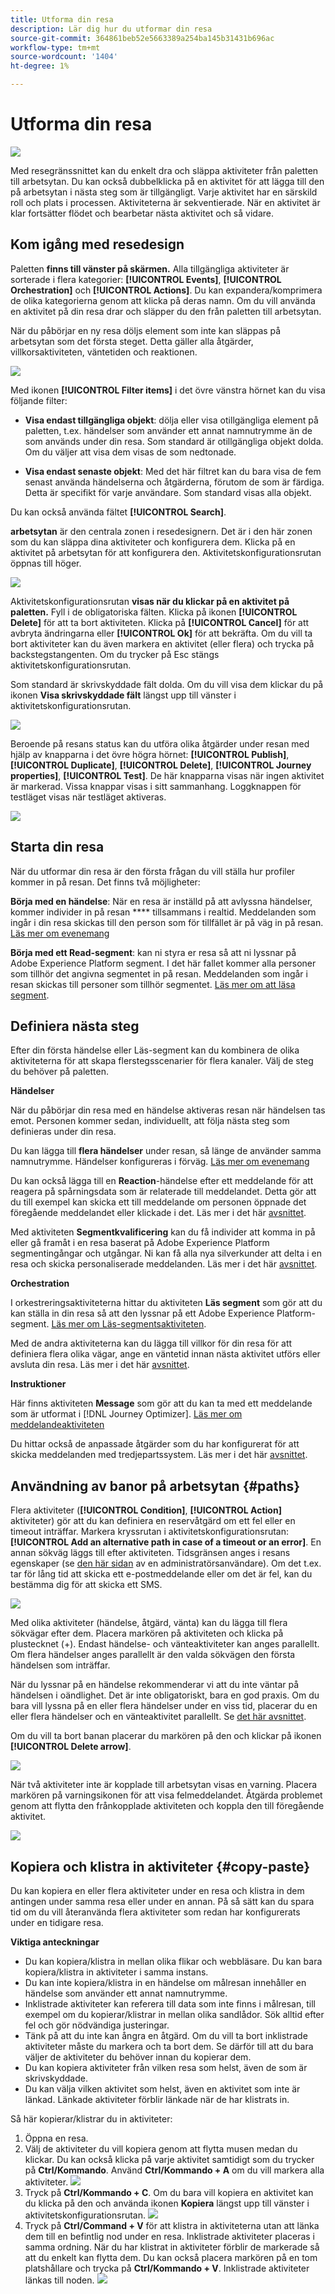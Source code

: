 ```yaml
---
title: Utforma din resa
description: Lär dig hur du utformar din resa
source-git-commit: 364861beb52e5663389a254ba145b31431b696ac
workflow-type: tm+mt
source-wordcount: '1404'
ht-degree: 1%

---
```


# Utforma din resa

![](../assets/do-not-localize/badge.png)

Med resegränssnittet kan du enkelt dra och släppa aktiviteter från paletten till arbetsytan. Du kan också dubbelklicka på en aktivitet för att lägga till den på arbetsytan i nästa steg som är tillgängligt. Varje aktivitet har en särskild roll och plats i processen. Aktiviteterna är sekventierade. När en aktivitet är klar fortsätter flödet och bearbetar nästa aktivitet och så vidare.

## Kom igång med resedesign

Paletten **finns till vänster på skärmen.** Alla tillgängliga aktiviteter är sorterade i flera kategorier: **[!UICONTROL Events]**, **[!UICONTROL Orchestration]** och **[!UICONTROL Actions]**. Du kan expandera/komprimera de olika kategorierna genom att klicka på deras namn. Om du vill använda en aktivitet på din resa drar och släpper du den från paletten till arbetsytan.

När du påbörjar en ny resa döljs element som inte kan släppas på arbetsytan som det första steget. Detta gäller alla åtgärder, villkorsaktiviteten, väntetiden och reaktionen.

![](../assets/journey38.png)

Med ikonen **[!UICONTROL Filter items]** i det övre vänstra hörnet kan du visa följande filter:

* **Visa endast tillgängliga objekt**: dölja eller visa otillgängliga element på paletten, t.ex. händelser som använder ett annat namnutrymme än de som används under din resa. Som standard är otillgängliga objekt dolda. Om du väljer att visa dem visas de som nedtonade.

* **Visa endast senaste objekt**: Med det här filtret kan du bara visa de fem senast använda händelserna och åtgärderna, förutom de som är färdiga. Detta är specifikt för varje användare. Som standard visas alla objekt.

Du kan också använda fältet **[!UICONTROL Search]**.

**arbetsytan** är den centrala zonen i resedesignern. Det är i den här zonen som du kan släppa dina aktiviteter och konfigurera dem. Klicka på en aktivitet på arbetsytan för att konfigurera den. Aktivitetskonfigurationsrutan öppnas till höger.

![](../assets/journey39.png)

Aktivitetskonfigurationsrutan **visas när du klickar på en aktivitet på paletten.** Fyll i de obligatoriska fälten. Klicka på ikonen **[!UICONTROL Delete]** för att ta bort aktiviteten. Klicka på **[!UICONTROL Cancel]** för att avbryta ändringarna eller **[!UICONTROL Ok]** för att bekräfta. Om du vill ta bort aktiviteter kan du även markera en aktivitet (eller flera) och trycka på backstegstangenten. Om du trycker på Esc stängs aktivitetskonfigurationsrutan.

Som standard är skrivskyddade fält dolda. Om du vill visa dem klickar du på ikonen **Visa skrivskyddade fält** längst upp till vänster i aktivitetskonfigurationsrutan.

![](../assets/journey59bis.png)

Beroende på resans status kan du utföra olika åtgärder under resan med hjälp av knapparna i det övre högra hörnet: **[!UICONTROL Publish]**, **[!UICONTROL Duplicate]**, **[!UICONTROL Delete]**, **[!UICONTROL Journey properties]**, **[!UICONTROL Test]**. De här knapparna visas när ingen aktivitet är markerad. Vissa knappar visas i sitt sammanhang. Loggknappen för testläget visas när testläget aktiveras.

![](../assets/journey41.png)

## Starta din resa

När du utformar din resa är den första frågan du vill ställa hur profiler kommer in på resan. Det finns två möjligheter:

**Börja med en händelse**: När en resa är inställd på att avlyssna händelser, kommer individer in på resan  **** tillsammans i realtid. Meddelanden som ingår i din resa skickas till den person som för tillfället är på väg in på resan. [Läs mer om evenemang](../event/about-events.md)

**Börja med ett Read-segment**: kan ni styra er resa så att ni lyssnar på Adobe Experience Platform segment. I det här fallet kommer alla personer som tillhör det angivna segmentet in på resan. Meddelanden som ingår i resan skickas till personer som tillhör segmentet. [Läs mer om att läsa segment](read-segment.md).

## Definiera nästa steg

Efter din första händelse eller Läs-segment kan du kombinera de olika aktiviteterna för att skapa flerstegsscenarier för flera kanaler. Välj de steg du behöver på paletten.

**Händelser**

När du påbörjar din resa med en händelse aktiveras resan när händelsen tas emot. Personen kommer sedan, individuellt, att följa nästa steg som definieras under din resa.

Du kan lägga till **flera händelser** under resan, så länge de använder samma namnutrymme. Händelser konfigureras i förväg. [Läs mer om evenemang](about-journey-activities.md#event-activities)

Du kan också lägga till en **Reaction**-händelse efter ett meddelande för att reagera på spårningsdata som är relaterade till meddelandet. Detta gör att du till exempel kan skicka ett till meddelande om personen öppnade det föregående meddelandet eller klickade i det. Läs mer i det här [avsnittet](reaction-events.md).

Med aktiviteten **Segmentkvalificering** kan du få individer att komma in på eller gå framåt i en resa baserat på Adobe Experience Platform segmentingångar och utgångar. Ni kan få alla nya silverkunder att delta i en resa och skicka personaliserade meddelanden. Läs mer i det här [avsnittet](segment-qualification-events.md).

**Orchestration**

I orkestreringsaktiviteterna hittar du aktiviteten **Läs segment** som gör att du kan ställa in din resa så att den lyssnar på ett Adobe Experience Platform-segment. [Läs mer om Läs-segmentsaktiviteten](read-segment.md).

Med de andra aktiviteterna kan du lägga till villkor för din resa för att definiera flera olika vägar, ange en väntetid innan nästa aktivitet utförs eller avsluta din resa. Läs mer i det här [avsnittet](about-journey-activities.md#orchestration-activities).

**Instruktioner**

Här finns aktiviteten **Message** som gör att du kan ta med ett meddelande som är utformat i [!DNL Journey Optimizer]. [Läs mer om meddelandeaktiviteten](journeys-message.md)

Du hittar också de anpassade åtgärder som du har konfigurerat för att skicka meddelanden med tredjepartssystem. Läs mer i det här [avsnittet](about-journey-activities.md#action-activities).

## Användning av banor på arbetsytan {#paths}

Flera aktiviteter (**[!UICONTROL Condition]**, **[!UICONTROL Action]** aktiviteter) gör att du kan definiera en reservåtgärd om ett fel eller en timeout inträffar. Markera kryssrutan i aktivitetskonfigurationsrutan: **[!UICONTROL Add an alternative path in case of a timeout or an error]**. En annan sökväg läggs till efter aktiviteten. Tidsgränsen anges i resans egenskaper (se [den här sidan](../building-journeys/journey-gs.md#change-properties) av en administratörsanvändare). Om det t.ex. tar för lång tid att skicka ett e-postmeddelande eller om det är fel, kan du bestämma dig för att skicka ett SMS.

![](../assets/journey42.png)

Med olika aktiviteter (händelse, åtgärd, vänta) kan du lägga till flera sökvägar efter dem. Placera markören på aktiviteten och klicka på plustecknet (+). Endast händelse- och vänteaktiviteter kan anges parallellt. Om flera händelser anges parallellt är den valda sökvägen den första händelsen som inträffar.

När du lyssnar på en händelse rekommenderar vi att du inte väntar på händelsen i oändlighet. Det är inte obligatoriskt, bara en god praxis. Om du bara vill lyssna på en eller flera händelser under en viss tid, placerar du en eller flera händelser och en vänteaktivitet parallellt. Se [det här avsnittet](../building-journeys/general-events.md#events-specific-time).

Om du vill ta bort banan placerar du markören på den och klickar på ikonen **[!UICONTROL Delete arrow]**.

![](../assets/journey42ter.png)

När två aktiviteter inte är kopplade till arbetsytan visas en varning. Placera markören på varningsikonen för att visa felmeddelandet. Åtgärda problemet genom att flytta den frånkopplade aktiviteten och koppla den till föregående aktivitet.

![](../assets/canvas-disconnected.png)

## Kopiera och klistra in aktiviteter {#copy-paste}

Du kan kopiera en eller flera aktiviteter under en resa och klistra in dem antingen under samma resa eller under en annan. På så sätt kan du spara tid om du vill återanvända flera aktiviteter som redan har konfigurerats under en tidigare resa.

**Viktiga anteckningar**

* Du kan kopiera/klistra in mellan olika flikar och webbläsare. Du kan bara kopiera/klistra in aktiviteter i samma instans.
* Du kan inte kopiera/klistra in en händelse om målresan innehåller en händelse som använder ett annat namnutrymme.
* Inklistrade aktiviteter kan referera till data som inte finns i målresan, till exempel om du kopierar/klistrar in mellan olika sandlådor. Sök alltid efter fel och gör nödvändiga justeringar.
* Tänk på att du inte kan ångra en åtgärd. Om du vill ta bort inklistrade aktiviteter måste du markera och ta bort dem. Se därför till att du bara väljer de aktiviteter du behöver innan du kopierar dem.
* Du kan kopiera aktiviteter från vilken resa som helst, även de som är skrivskyddade.
* Du kan välja vilken aktivitet som helst, även en aktivitet som inte är länkad. Länkade aktiviteter förblir länkade när de har klistrats in.

Så här kopierar/klistrar du in aktiviteter:

1. Öppna en resa.
1. Välj de aktiviteter du vill kopiera genom att flytta musen medan du klickar. Du kan också klicka på varje aktivitet samtidigt som du trycker på **Ctrl/Kommando**. Använd **Ctrl/Kommando + A** om du vill markera alla aktiviteter.
   ![](../assets/copy-paste1.png)
1. Tryck på **Ctrl/Kommando + C**.
Om du bara vill kopiera en aktivitet kan du klicka på den och använda ikonen **Kopiera** längst upp till vänster i aktivitetskonfigurationsrutan.
   ![](../assets/copy-paste2.png)
1. Tryck på **Ctrl/Command + V** för att klistra in aktiviteterna utan att länka dem till en befintlig nod under en resa. Inklistrade aktiviteter placeras i samma ordning. När du har klistrat in aktiviteter förblir de markerade så att du enkelt kan flytta dem. Du kan också placera markören på en tom platshållare och trycka på **Ctrl/Kommando + V**. Inklistrade aktiviteter länkas till noden.
   ![](../assets/copy-paste3.png)
